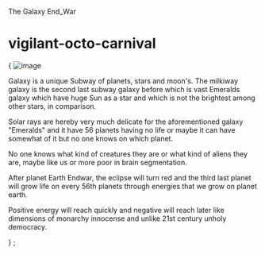 The Galaxy End_War

# vigilant-octo-carnival

{
![image](https://github.com/SHALU4660KUMARI/vigilant-octo-carnival/assets/148706501/5373d3a9-afed-4850-8cd9-957df992d146)

Galaxy is a unique Subway of planets, stars and moon's.
The milkiway galaxy is the second last subway galaxy before which is vast Emeralds galaxy which have huge Sun as a star and which is not the brightest among other stars, in comparison.

Solar rays are hereby very much delicate for the aforementioned galaxy "Emeralds" and it have 56 planets having no life or maybe it can have somewhat of it but no one knows on which planet.

No one knows what kind of creatures they are or what kind of aliens they are, maybe like us or more poor in brain segmentation.

After planet Earth Endwar, the eclipse will turn red and the third last planet will grow life on every 56th planets through energies that we grow on planet earth.

Positive energy will reach quickly and negative will reach later like dimensions of monarchy innocense and unlike 21st century unholy democracy.

}
;
